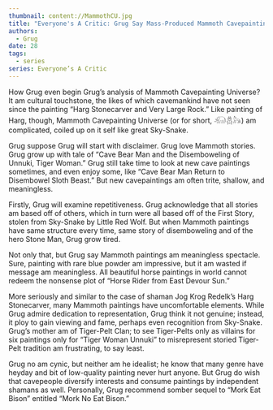 ```yaml
---
thumbnail: content://MammothCU.jpg
title: "Everyone's A Critic: Grug Say Mass-Produced Mammoth Cavepainting Universe Am Death Of An Art Form"
authors:
  - Grug
date: 28
tags:
  - series
series: Everyone’s A Critic
---
```


How Grug even begin Grug’s analysis of Mammoth Cavepainting Universe? It am cultural touchstone, the likes of which cavemankind have not seen since the painting “Harg Stonecarver and Very Large Rock.” Like painting of Harg, though, Mammoth Cavepainting Universe (or for short, 𓃰𓆣𓃦) am complicated, coiled up on it self like great Sky-Snake.

Grug suppose Grug will start with disclaimer. Grug love Mammoth stories. Grug grow up with tale of “Cave Bear Man and the Disemboweling of Unnuki, Tiger Woman.” Grug still take time to look at new cave paintings sometimes, and even enjoy some, like “Cave Bear Man Return to Disembowel Sloth Beast.” But new cavepaintings am often trite, shallow, and meaningless.

Firstly, Grug will examine repetitiveness. Grug acknowledge that all stories am based off of others, which in turn were all based off of the First Story, stolen from Sky-Snake by Little Red Wolf. But when Mammoth paintings have same structure every time, same story of disemboweling and of the hero Stone Man, Grug grow tired.

Not only that, but Grug say Mammoth paintings am meaningless spectacle. Sure, painting with rare blue powder am impressive, but it am wasted if message am meaningless. All beautiful horse paintings in world cannot redeem the nonsense plot of “Horse Rider from East Devour Sun.”

More seriously and similar to the case of shaman Jog Krog Redelk’s Harg Stonecarver, many Mammoth paintings have uncomfortable elements. While Grug admire dedication to representation, Grug think it not genuine; instead, it ploy to gain viewing and fame, perhaps even recognition from Sky-Snake. Grug’s mother am of Tiger-Pelt Clan; to see Tiger-Pelts only as villains for six paintings only for “Tiger Woman Unnuki” to misrepresent storied Tiger-Pelt tradition am frustrating, to say least.

Grug no am cynic, but neither am he idealist; he know that many genre have heyday and bit of low-quality painting never hurt anyone. But Grug do wish that cavepeople diversify interests and consume paintings by independent shamans as well. Personally, Grug recommend somber sequel to “Mork Eat Bison” entitled “Mork No Eat Bison.”
